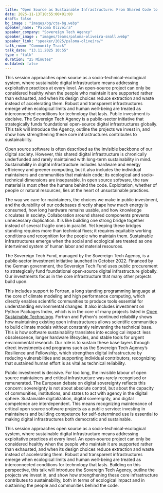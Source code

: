 ```yaml
---
title: "Open Source as Sustainable Infrastructure: From Shared Code to Greener Compute 🇬🇧"
date: 2025-11-13T10:55:00+01:00
draft: false
bg_image : "images/bg/cta-bg.webp"
speaker_name: "Paloma Oliveira"
speaker_company: "Sovereign Tech Agency"
speaker_image : "images/teams/paloma-oliveira-small.webp"
speaker_link: "speaker/2025/paloma-oliveira/"
talk_room: "Community Track"
talk_date: "13.11.2025 10:55"
type : "talk"
duration: "25 Minutes"
outdated: false
---
```


This session approaches open source as a socio-technical-ecological system, where sustainable digital infrastructure means addressing exploitative practices at every level. An open-source project can only be considered healthy when the people who maintain it are supported rather than exhausted, and when its design choices reduce extraction and waste instead of accelerating them. Robust and transparent infrastructures emerge when ecological limits and human well-being are treated as interconnected conditions for technology that lasts. Public investment is decisive. The Sovereign Tech Agency is a public-sector initiative that strategically funds foundational open-source digital infrastructures globally. This talk will introduce the Agency, outline the projects we invest in, and show how strengthening these core infrastructures contributes to sustainability.

Open source software is often described as the invisible backbone of our digital society. However, this shared digital infrastructure is chronically underfunded and rarely maintained with long-term sustainability in mind. Sustainability in digital infrastructure includes hardware and energy efficiency and greener computing, but it also includes the individual maintainers and communities that maintain code; its ecological and socio-technical dimensions are inseparable. In open source software, the raw material is most often the humans behind the code. Exploitation, whether of people or natural resources, lies at the heart of unsustainable practices.

The way we care for maintainers, the choices we make in public investment, and the durability of our codebases directly shape how much energy is consumed, how long hardware remains usable, and how knowledge circulates in society. Collaboration around shared components prevents unnecessary duplication. It is like building one strong bridge together instead of several fragile ones in parallel. Yet keeping these bridges standing requires more than technical fixes; it requires equitable working conditions and recognition for the people who maintain them. Sustainable infrastructures emerge when the social and ecological are treated as one intertwined system of human labor and material resources.

The Sovereign Tech Fund, managed by the Sovereign Tech Agency, is a public‑sector investment initiative launched in October 2022. Financed by the German government, the Sovereign Tech Fund uses public procurement to strategically fund foundational open‑source digital infrastructure globally. Our investments focus in the core infrastructure that many other projects build upon.

This includes support to Fortran, a long standing programming language at the core of climate modeling and high performance computing, which directly enables scientific communities to produce tools essential for understanding environmental changes. It also includes investment on Python Packages Index, which is in the core of many projects listed in [Open Sustainable Technology](https://opensustain.tech/). Fortran and Python's continued reliability shows how maintaining existing open infrastructures allows scientific communities to build climate models without constantly reinventing the technical base. This is how software sustainability translates into ecological impact: less obsolescence, longer hardware lifecycles, and stable tools for urgent environmental research. Our role is to sustain these base layers through direct investments and programs such as the Sovereign Tech Agency’s Resilience and Fellowship, which strengthen digital infrastructure by reducing vulnerabilities and supporting individual contributors, recognizing that sustained human effort is as vital as technical reliability.

Public investment is decisive. For too long, the invisible labour of open source maintainers and critical infrastructure was rarely recognised or remunerated. The European debate on digital sovereignty reflects this concern: sovereignty is not about absolute control, but about the capacity of communities, institutions, and states to act with agency in the digital sphere. Sustainable digitalization, digital sovereignty, and digital competence are interdependent. This means recognizing maintenance of critical open source software projects as a public service: investing in maintainers and building competence for self-determined use is essential to making digital infrastructures both democratic and sustainable.

This session approaches open source as a socio-technical-ecological system, where sustainable digital infrastructure means addressing exploitative practices at every level. An open-source project can only be considered healthy when the people who maintain it are supported rather than exhausted, and when its design choices reduce extraction and waste instead of accelerating them. Robust and transparent infrastructures emerge when ecological limits and human well-being are treated as interconnected conditions for technology that lasts. Building on this perspective, this talk will introduce the Sovereign Tech Agency, outline the projects we invest in, and show how strengthening these core infrastructure contributes to sustainability, both in terms of ecological impact and in sustaining the people and communities behind the code.
